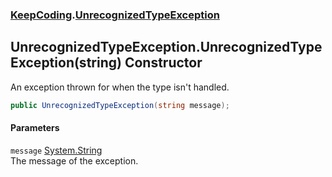### [KeepCoding](KeepCoding.md 'KeepCoding').[UnrecognizedTypeException](KeepCoding_UnrecognizedTypeException.md 'KeepCoding.UnrecognizedTypeException')
## UnrecognizedTypeException.UnrecognizedTypeException(string) Constructor
An exception thrown for when the type isn't handled.  
```csharp
public UnrecognizedTypeException(string message);
```
#### Parameters
<a name='KeepCoding_UnrecognizedTypeException_UnrecognizedTypeException(string)_message'></a>
`message` [System.String](https://docs.microsoft.com/en-us/dotnet/api/System.String 'System.String')  
The message of the exception.
  
